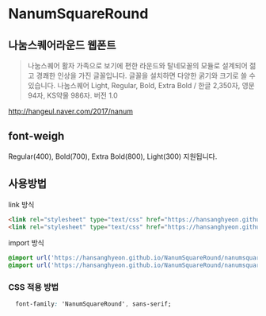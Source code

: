 # NanumSquareRound
## 나눔스퀘어라운드 웹폰트
> 나눔스퀘어 활자 가족으로 보기에 편한 라운드와 탈네모꼴의 모듈로 설계되어 젊고 경쾌한 인상을 가진 글꼴입니다.
글꼴을 설치하면 다양한 굵기와 크기로 쓸 수 있습니다.
나눔스퀘어 Light, Regular, Bold, Extra Bold / 한글 2,350자, 영문 94자, KS약물 986자. 버전 1.0

http://hangeul.naver.com/2017/nanum

## font-weigh
Regular(400), Bold(700), Extra Bold(800), Light(300) 지원됩니다.

## 사용방법

link 방식

```html
<link rel="stylesheet" type="text/css" href="https://hansanghyeon.github.io/NanumSquareRound/nanumsquareround.css">
<link rel="stylesheet" type="text/css" href="https://hansanghyeon.github.io/NanumSquareRound/nanumsquareround.min.css">
```

import 방식

```css
@import url('https://hansanghyeon.github.io/NanumSquareRound/nanumsquareround.css');
@import url('https://hansanghyeon.github.io/NanumSquareRound/nanumsquareround.min.css');
```

### CSS 적용 방법

```css
  font-family: 'NanumSquareRound', sans-serif;
```